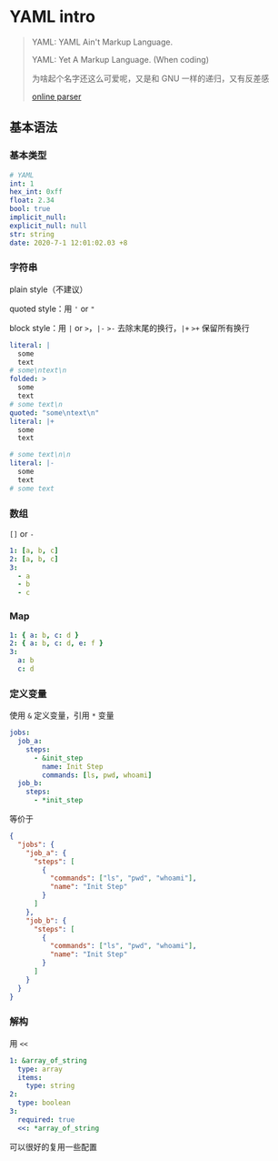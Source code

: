 # YAML intro

> YAML: YAML Ain't Markup Language.
>
> YAML: Yet A Markup Language. (When coding)
>
> 为啥起个名字还这么可爱呢，又是和 GNU 一样的递归，又有反差感
>
> [online parser](https://yaml-online-parser.appspot.com/)

## 基本语法

### 基本类型

```yaml
# YAML
int: 1
hex_int: 0xff
float: 2.34
bool: true
implicit_null:
explicit_null: null
str: string
date: 2020-7-1 12:01:02.03 +8
```

### 字符串

plain style（不建议）

quoted style：用 `'` or `"`

block style：用 `|` or `>`，`|-` `>-` 去除末尾的换行，`|+` `>+` 保留所有换行

```yaml
literal: |
  some
  text
# some\ntext\n
folded: >
  some
  text
# some text\n
quoted: "some\ntext\n"
literal: |+
  some
  text

# some text\n\n
literal: |-
  some
  text
# some text
```

### 数组

`[]` or `-`

```yaml
1: [a, b, c]
2: [a, b, c]
3:
  - a
  - b
  - c
```

### Map

```yaml
1: { a: b, c: d }
2: { a: b, c: d, e: f }
3:
  a: b
  c: d
```

### 定义变量

使用 `&` 定义变量，引用 `*` 变量

```yaml
jobs:
  job_a:
    steps:
      - &init_step
        name: Init Step
        commands: [ls, pwd, whoami]
  job_b:
    steps:
      - *init_step
```

等价于

```json
{
  "jobs": {
    "job_a": {
      "steps": [
        {
          "commands": ["ls", "pwd", "whoami"],
          "name": "Init Step"
        }
      ]
    },
    "job_b": {
      "steps": [
        {
          "commands": ["ls", "pwd", "whoami"],
          "name": "Init Step"
        }
      ]
    }
  }
}
```

### 解构

用 `<<`

```yaml
1: &array_of_string
  type: array
  items:
    type: string
2:
  type: boolean
3:
  required: true
  <<: *array_of_string
```

可以很好的复用一些配置
